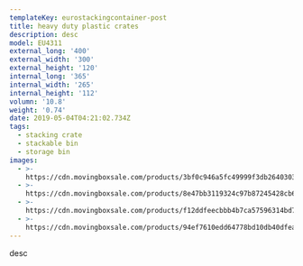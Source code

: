 ```yaml
---
templateKey: eurostackingcontainer-post
title: heavy duty plastic crates
description: desc
model: EU4311
external_long: '400'
external_width: '300'
external_height: '120'
internal_long: '365'
internal_width: '265'
internal_height: '112'
volumn: '10.8'
weight: '0.74'
date: 2019-05-04T04:21:02.734Z
tags:
  - stacking crate
  - stackable bin
  - storage bin
images:
  - >-
    https://cdn.movingboxsale.com/products/3bf0c946a5fc49999f3db2640303f1db.jpg
  - >-
    https://cdn.movingboxsale.com/products/8e47bb3119324c97b87245428cb6ef34.JPG
  - >-
    https://cdn.movingboxsale.com/products/f12ddfeecbbb4b7ca57596314bd71438.JPG
  - >-
    https://cdn.movingboxsale.com/products/94ef7610edd64778bd10db40dfea5133.jpg
---
```

desc
